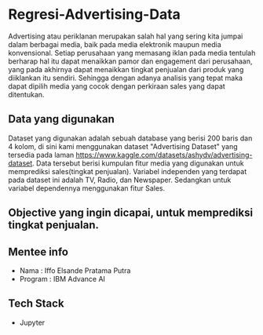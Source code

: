 # Regresi-Advertising-Data

Advertising atau periklanan merupakan salah hal yang sering kita jumpai dalam berbagai media, baik pada media elektronik maupun media konvensional. Setiap perusahaan yang memasang iklan pada media tentulah berharap hal itu dapat menaikkan pamor dan engagement dari perusahaan, yang pada akhirnya dapat menaikkan tingkat penjualan dari produk yang diiklankan itu sendiri. Sehingga dengan adanya analisis yang tepat maka dapat dipilih media yang cocok dengan perkiraan sales yang dapat ditentukan.

## Data yang digunakan
Dataset yang digunakan adalah sebuah database yang berisi 200 baris dan 4 kolom, di sini kami menggunakan dataset "Advertising Dataset" yang tersedia pada laman https://www.kaggle.com/datasets/ashydv/advertising-dataset. Data tersebut berisi kumpulan fitur media yang digunakan untuk memprediksi sales(tingkat penjualan). Variabel independen yang terdapat pada dataset ini adalah TV, Radio, dan Newspaper. Sedangkan untuk variabel dependennya menggunakan fitur Sales.

## Objective yang ingin dicapai, untuk memprediksi tingkat penjualan.

## Mentee info
- Nama : Iffo Elsande Pratama Putra
- Program : IBM Advance AI

## Tech Stack
- Jupyter

